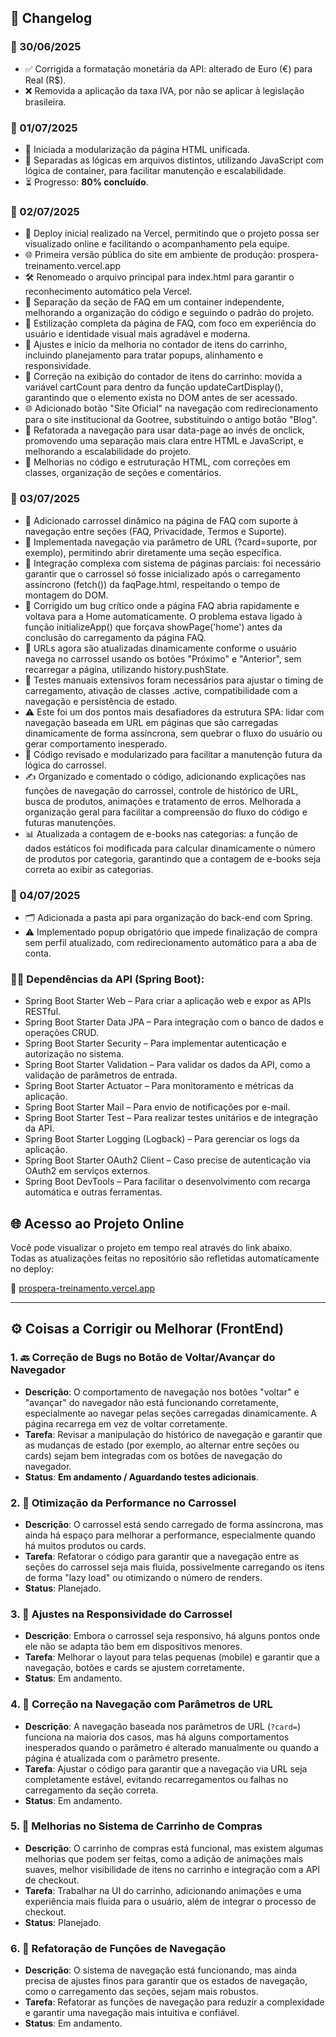 ## 📝 Changelog

### 📅 30/06/2025
- ✅ Corrigida a formatação monetária da API: alterado de Euro (€) para Real (R$).  
- ❌ Removida a aplicação da taxa IVA, por não se aplicar à legislação brasileira.

### 📅 01/07/2025
- 🔧 Iniciada a modularização da página HTML unificada.  
- 📁 Separadas as lógicas em arquivos distintos, utilizando JavaScript com lógica de container, para facilitar manutenção e escalabilidade.  
- ⏳ Progresso: **80% concluído**.

### 📅 02/07/2025
- 🚀 Deploy inicial realizado na Vercel, permitindo que o projeto possa ser visualizado online e facilitando o acompanhamento pela equipe.
- 🌐 Primeira versão pública do site em ambiente de produção: prospera-treinamento.vercel.app
- 🛠️ Renomeado o arquivo principal para index.html para garantir o reconhecimento automático pela Vercel.
- 📁 Separação da seção de FAQ em um container independente, melhorando a organização do código e seguindo o padrão do projeto.
- 🎨 Estilização completa da página de FAQ, com foco em experiência do usuário e identidade visual mais agradável e moderna.
- 🛒 Ajustes e início da melhoria no contador de itens do carrinho, incluindo planejamento para tratar popups, alinhamento e responsividade.
- 🛒 Correção na exibição do contador de itens do carrinho: movida a variável cartCount para dentro da função updateCartDisplay(), garantindo que o elemento exista no DOM antes de ser acessado.
- 🌐 Adicionado botão "Site Oficial" na navegação com redirecionamento para o site institucional da Gootree, substituindo o antigo botão "Blog".
- 🔄 Refatorada a navegação para usar data-page ao invés de onclick, promovendo uma separação mais clara entre HTML e JavaScript, e melhorando a escalabilidade do projeto.
- 🧼 Melhorias no código e estruturação HTML, com correções em classes, organização de seções e comentários.


### 📅 03/07/2025
- 🎠 Adicionado carrossel dinâmico na página de FAQ com suporte à navegação entre seções (FAQ, Privacidade, Termos e Suporte).
- 🔗 Implementada navegação via parâmetro de URL (?card=suporte, por exemplo), permitindo abrir diretamente uma seção específica.
- 🧠 Integração complexa com sistema de páginas parciais: foi necessário garantir que o carrossel só fosse inicializado após o carregamento assíncrono (fetch()) da faqPage.html, respeitando o tempo de montagem do DOM.
- 📌 Corrigido um bug crítico onde a página FAQ abria rapidamente e voltava para a Home automaticamente. O problema estava ligado à função initializeApp() que forçava showPage('home') antes da conclusão do carregamento da página FAQ.
- 🔁 URLs agora são atualizadas dinamicamente conforme o usuário navega no carrossel usando os botões "Próximo" e "Anterior", sem recarregar a página, utilizando history.pushState.
- 🧪 Testes manuais extensivos foram necessários para ajustar o timing de carregamento, ativação de classes .active, compatibilidade com a navegação e persistência de estado.
- ⚠️ Este foi um dos pontos mais desafiadores da estrutura SPA: lidar com navegação baseada em URL em páginas que são carregadas dinamicamente de forma assíncrona, sem quebrar o fluxo do usuário ou gerar comportamento inesperado.
- 📄 Código revisado e modularizado para facilitar a manutenção futura da lógica do carrossel.
- ✍️ Organizado e comentado o código, adicionando explicações nas funções de navegação do carrossel, controle de histórico de URL, busca de produtos, animações e tratamento de erros. Melhorada a organização geral para facilitar a compreensão do fluxo do código e futuras manutenções.
- 📊 Atualizada a contagem de e-books nas categorias: a função de dados estáticos foi modificada para calcular dinamicamente o número de produtos por categoria, garantindo que a contagem de e-books seja correta ao exibir as categorias.



### 📅 04/07/2025
- 🗂️ Adicionada a pasta api para organização do back-end com Spring.
- ⚠️ Implementado popup obrigatório que impede finalização de compra sem perfil atualizado, com redirecionamento automático para a aba de conta.

  
### 🧑‍💻 Dependências da API (Spring Boot):
- Spring Boot Starter Web – Para criar a aplicação web e expor as APIs RESTful.
- Spring Boot Starter Data JPA – Para integração com o banco de dados e operações CRUD.
- Spring Boot Starter Security – Para implementar autenticação e autorização no sistema.
- Spring Boot Starter Validation – Para validar os dados da API, como a validação de parâmetros de entrada.
- Spring Boot Starter Actuator – Para monitoramento e métricas da aplicação.
- Spring Boot Starter Mail – Para envio de notificações por e-mail.
- Spring Boot Starter Test – Para realizar testes unitários e de integração da API.
- Spring Boot Starter Logging (Logback) – Para gerenciar os logs da aplicação.
- Spring Boot Starter OAuth2 Client – Caso precise de autenticação via OAuth2 em serviços externos.
- Spring Boot DevTools – Para facilitar o desenvolvimento com recarga automática e outras ferramentas.



## 🌐 Acesso ao Projeto Online

Você pode visualizar o projeto em tempo real através do link abaixo.  
Todas as atualizações feitas no repositório são refletidas automaticamente no deploy:

🔗 [prospera-treinamento.vercel.app](https://prospera-treinamento.vercel.app/)








------------------------------------------------------------------------------------------------------------------------------------------------------------------------------------------------------------------------------------------------------------------------------











## ⚙️ Coisas a Corrigir ou Melhorar (FrontEnd)

### 1. 🔙 **Correção de Bugs no Botão de Voltar/Avançar do Navegador**
   - **Descrição**: O comportamento de navegação nos botões "voltar" e "avançar" do navegador não está funcionando corretamente, especialmente ao navegar pelas seções carregadas dinamicamente. A página recarrega em vez de voltar corretamente.
   - **Tarefa**: Revisar a manipulação do histórico de navegação e garantir que as mudanças de estado (por exemplo, ao alternar entre seções ou cards) sejam bem integradas com os botões de navegação do navegador.
   - **Status**: **Em andamento / Aguardando testes adicionais**.

### 2. 🚀 **Otimização da Performance no Carrossel**
   - **Descrição**: O carrossel está sendo carregado de forma assíncrona, mas ainda há espaço para melhorar a performance, especialmente quando há muitos produtos ou cards.
   - **Tarefa**: Refatorar o código para garantir que a navegação entre as seções do carrossel seja mais fluida, possivelmente carregando os itens de forma "lazy load" ou otimizando o número de renders.
   - **Status**: Planejado.

### 3. 📱 **Ajustes na Responsividade do Carrossel**
   - **Descrição**: Embora o carrossel seja responsivo, há alguns pontos onde ele não se adapta tão bem em dispositivos menores.
   - **Tarefa**: Melhorar o layout para telas pequenas (mobile) e garantir que a navegação, botões e cards se ajustem corretamente.
   - **Status**: Em andamento.

### 4. 🔗 **Correção na Navegação com Parâmetros de URL**
   - **Descrição**: A navegação baseada nos parâmetros de URL (`?card=`) funciona na maioria dos casos, mas há alguns comportamentos inesperados quando o parâmetro é alterado manualmente ou quando a página é atualizada com o parâmetro presente.
   - **Tarefa**: Ajustar o código para garantir que a navegação via URL seja completamente estável, evitando recarregamentos ou falhas no carregamento da seção correta.
   - **Status**: Em andamento.

### 5. 🛒 **Melhorias no Sistema de Carrinho de Compras**
   - **Descrição**: O carrinho de compras está funcional, mas existem algumas melhorias que podem ser feitas, como a adição de animações mais suaves, melhor visibilidade de itens no carrinho e integração com a API de checkout.
   - **Tarefa**: Trabalhar na UI do carrinho, adicionando animações e uma experiência mais fluida para o usuário, além de integrar o processo de checkout.
   - **Status**: Planejado.

### 6. 📝 **Refatoração de Funções de Navegação**
   - **Descrição**: O sistema de navegação está funcionando, mas ainda precisa de ajustes finos para garantir que os estados de navegação, como o carregamento das seções, sejam mais robustos.
   - **Tarefa**: Refatorar as funções de navegação para reduzir a complexidade e garantir uma navegação mais intuitiva e confiável.
   - **Status**: Em andamento.


